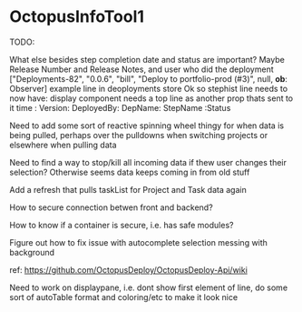 # OctopusInfoTool1
TODO:

What else besides step completion date and status are important? Maybe Release Number and Release Notes, and user who did the deployment
["Deployments-82", "0.0.6", "bill", "Deploy to portfolio-prod (#3)", null, __ob__: Observer] example line in deoployments store
Ok so stephist line needs to now have:
display component needs a top line as another prop thats sent to it
time : Version: DeployedBy: DepName: StepName :Status

Need to add some sort of reactive spinning wheel thingy for when data is being pulled, perhaps over the pulldowns when switching projects or elsewhere when pulling data

Need to find a way to stop/kill all incoming data if thew user changes their selection? Otherwise seems data keeps coming in from old stuff

Add a refresh that pulls taskList for Project and Task data again

How to secure connection betwen front and backend?

How to know if a container is secure, i.e. has safe modules?

Figure out how to fix issue with autocomplete selection messing with background

ref: https://github.com/OctopusDeploy/OctopusDeploy-Api/wiki

Need to work on displaypane, i.e. dont show first element of line, do some sort of autoTable format and coloring/etc to make it look nice



